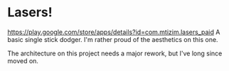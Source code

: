 # Lasers!
https://play.google.com/store/apps/details?id=com.mtizim.lasers_paid
A basic single stick dodger.
I'm rather proud of the aesthetics on this one.

The architecture on this project needs a major rework, but I've long since moved on.
